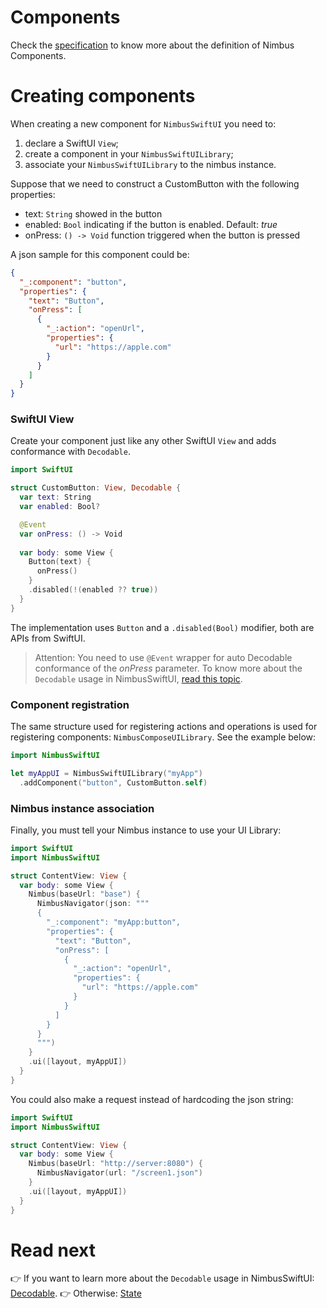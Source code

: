 # Components
Check the [specification](/specification/component.md) to know more about the definition of Nimbus Components.

# Creating components

When creating a new component for `NimbusSwiftUI` you need to:
1. declare a SwiftUI `View`;
1. create a component in your `NimbusSwiftUILibrary`;
1. associate your `NimbusSwiftUILibrary` to the nimbus instance.

Suppose that we need to construct a CustomButton with the following properties:
- text: `String` showed in the button
- enabled: `Bool` indicating if the button is enabled. Default: _true_
- onPress: `() -> Void` function triggered when the button is pressed

A json sample for this component could be:
```json
{
  "_:component": "button",
  "properties": {
    "text": "Button",
    "onPress": [
      {
        "_:action": "openUrl",
        "properties": {
          "url": "https://apple.com"
        }
      }
    ]
  }
}
```

### SwiftUI View
Create your component just like any other SwiftUI `View` and adds conformance with `Decodable`.

```swift
import SwiftUI

struct CustomButton: View, Decodable {
  var text: String
  var enabled: Bool?

  @Event
  var onPress: () -> Void
  
  var body: some View {
    Button(text) {
      onPress()
    }
    .disabled(!(enabled ?? true))
  }
}
```

The implementation uses `Button` and a `.disabled(Bool)` modifier, both are APIs from SwiftUI.

> Attention: You need to use `@Event` wrapper for auto Decodable conformance of the _onPress_ parameter.
To know more about the `Decodable` usage in NimbusSwiftUI, [read this topic](decodable.md).

### Component registration
The same structure used for registering actions and operations is used for registering components: `NimbusComposeUILibrary`. See the example below:

```swift
import NimbusSwiftUI

let myAppUI = NimbusSwiftUILibrary("myApp")
  .addComponent("button", CustomButton.self)
```

### Nimbus instance association
Finally, you must tell your Nimbus instance to use your UI Library:

```swift
import SwiftUI
import NimbusSwiftUI

struct ContentView: View {
  var body: some View {
    Nimbus(baseUrl: "base") {
      NimbusNavigator(json: """
      {
        "_:component": "myApp:button",
        "properties": {
          "text": "Button",
          "onPress": [
            {
              "_:action": "openUrl",
              "properties": {
                "url": "https://apple.com"
              }
            }
          ]
        }
      }
      """)
    }
    .ui([layout, myAppUI])
  }
}
```

You could also make a request instead of hardcoding the json string:

```swift
import SwiftUI
import NimbusSwiftUI

struct ContentView: View {
  var body: some View {
    Nimbus(baseUrl: "http://server:8080") {
      NimbusNavigator(url: "/screen1.json")
    }
    .ui([layout, myAppUI])
  }
}
```

# Read next

:point_right: If you want to learn more about the `Decodable` usage in NimbusSwiftUI: [Decodable](decodable.md).
:point_right: Otherwise: [State](/state.md)
